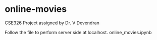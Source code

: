 # online-movies

CSE326 Project assigned by Dr. V Devendran

Follow the file to perform server side at localhost. online_movies.ipynb

